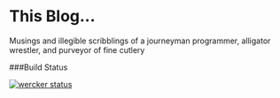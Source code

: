 This Blog...
=====================

Musings and illegible scribblings of a journeyman programmer, alligator wrestler, and purveyor of fine cutlery

###Build Status

[![wercker status](https://app.wercker.com/status/509d138c5569928811982b0c4531cd8d "wercker status")](https://app.wercker.com/project/bykey/509d138c5569928811982b0c4531cd8d)
